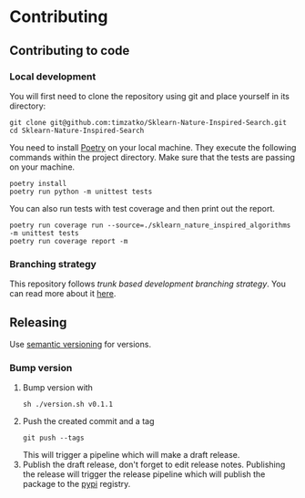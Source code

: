 # Contributing

## Contributing to code

### Local development

You will first need to clone the repository using git and place yourself in its directory:

```shell script
git clone git@github.com:timzatko/Sklearn-Nature-Inspired-Search.git
cd Sklearn-Nature-Inspired-Search
```

You need to install [Poetry](https://python-poetry.org/docs/#introduction) on your local machine. They execute the following commands within the project directory. Make sure that the tests are passing on your machine. 

```shell script
poetry install
poetry run python -m unittest tests
```

You can also run tests with test coverage and then print out the report.

```shell script
poetry run coverage run --source=./sklearn_nature_inspired_algorithms -m unittest tests
poetry run coverage report -m
```

### Branching strategy

This repository follows _trunk based development branching strategy_. You can read more about it [here](https://trunkbaseddevelopment.com/).

## Releasing

Use [semantic versioning](https://semver.org/) for versions.

### Bump version

1. Bump version with
    ```shell script
    sh ./version.sh v0.1.1
    ```
2. Push the created commit and a tag 
    ```shell script
    git push --tags
    ```
   This will trigger a pipeline which will make a draft release.
3. Publish the draft release, don't forget to edit release notes. Publishing the release will trigger the release pipeline which will publish the package to the [pypi](https://pypi.org) registry.
